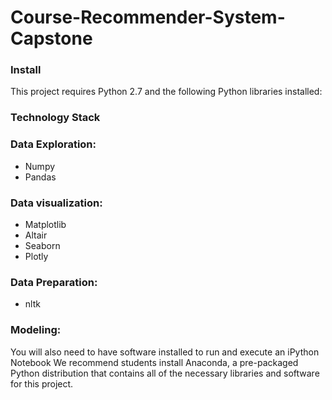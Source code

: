 # Course-Recommender-System-Capstone

### Install

This project requires Python 2.7 and the following Python libraries installed:

### Technology Stack

### Data Exploration:

- Numpy
- Pandas

### Data visualization:

- Matplotlib
- Altair
- Seaborn
- Plotly

### Data Preparation:

- nltk

### Modeling:  


You will also need to have software installed to run and execute an iPython Notebook
We recommend students install Anaconda, a pre-packaged Python distribution that contains all of the necessary libraries and software for this project.
